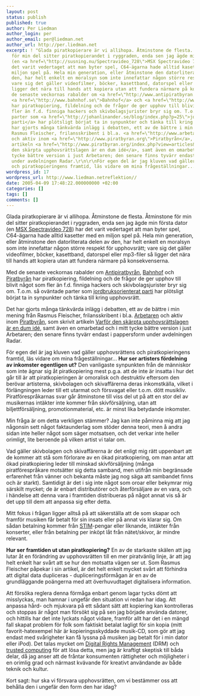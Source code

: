 ```yaml
---
layout: post
status: publish
published: true
author: Per Liedman
author_login: per
author_email: per@liedman.net
author_url: http://per.liedman.net
excerpt: ! "Glada piratkopierare är vi allihopa. Åtminstone de flesta. Åtminstone
  för min del sitter piratkopierandet i ryggraden, enda sen jag ägde min första dator
  (en <a href=\"http://susning.nu/Spectravideo_728\">MSX Spectravideo 728</a>) har
  det varit vedertaget att man byter spel, C64-ägarna hade alltid kasetter med en
  miljon spel på. Hela min generation, eller åtminstone den datorliterata delen av
  den, har helt enkelt en moralsyn som inte innefattar någon större respekt för upphovsrätt;
  vare sig det gäller videofilmer, böcker, kasettband, datorspel eller mp3-filer så
  ligger det nära till hands att kopiera utan att fundera närmare på konsekvenserna.\r\n\r\nMed
  de senaste veckornas rabalder om <a href=\"http://www.antipiratbyran.se\">Antipiratbyrån</a>,
  <a href=\"http://www.bahnhof.se\">Bahnhof</a> och <a href=\"http://www.piratbyran.org\">Piratbyrån</a>
  har piratkopiering, fildelning och de frågor de ger upphov till blivit något som
  fler än f.d. finniga hackers och skivbolagsjurister bryr sig om. T.o.m. så oväntade
  parter som <a href=\"http://johanlinander.se/blog/index.php?p=25\">jordbruksorienterat
  parti</a> har plötsligt börjat ta in synpunkter och tänka till kring upphovsrätt.\r\n\r\nDet
  har gjorts många tänkvärda inlägg i debatten, ett av de bättre i min mening från
  Rasmus Fleischer, frilansskribent i bl.a. <a href=\"http://www.arbetaren.se\">Arbetaren</a>
  och aktiv inom <a href=\"http://www.piratbyran.org\">Piratbyrån</a>, som skrivit
  artikeln <a href=\"http://www.piratbyran.org/index.php?view=articles&id=96\">Varför
  den skärpta upphovsrättslagen är en dum idé</a>, samt även en omarbetad och i mitt
  tycke bättre version i just Arbetaren; den senare finns tyvärr endast i pappersform
  under avdelningen Radar.\r\n\r\nFör egen del är jag kluven vad gäller upphovsrättens
  och piratkopieringens framtid, läs vidare om mina frågeställningar...\n"
wordpress_id: 17
wordpress_url: http://www.liedman.netreflektion//
date: 2005-04-09 17:48:22.000000000 +02:00
categories: []
tags: []
comments: []
---
```

Glada piratkopierare är vi allihopa. Åtminstone de flesta. Åtminstone för min del sitter piratkopierandet i ryggraden, enda sen jag ägde min första dator (en <a href="http://susning.nu/Spectravideo_728">MSX Spectravideo 728</a>) har det varit vedertaget att man byter spel, C64-ägarna hade alltid kasetter med en miljon spel på. Hela min generation, eller åtminstone den datorliterata delen av den, har helt enkelt en moralsyn som inte innefattar någon större respekt för upphovsrätt; vare sig det gäller videofilmer, böcker, kasettband, datorspel eller mp3-filer så ligger det nära till hands att kopiera utan att fundera närmare på konsekvenserna.

Med de senaste veckornas rabalder om <a href="http://www.antipiratbyran.se">Antipiratbyrån</a>, <a href="http://www.bahnhof.se">Bahnhof</a> och <a href="http://www.piratbyran.org">Piratbyrån</a> har piratkopiering, fildelning och de frågor de ger upphov till blivit något som fler än f.d. finniga hackers och skivbolagsjurister bryr sig om. T.o.m. så oväntade parter som <a href="http://johanlinander.se/blog/index.php?p=25">jordbruksorienterat parti</a> har plötsligt börjat ta in synpunkter och tänka till kring upphovsrätt.

Det har gjorts många tänkvärda inlägg i debatten, ett av de bättre i min mening från Rasmus Fleischer, frilansskribent i bl.a. <a href="http://www.arbetaren.se">Arbetaren</a> och aktiv inom <a href="http://www.piratbyran.org">Piratbyrån</a>, som skrivit artikeln <a href="http://www.piratbyran.org/index.php?view=articles&id=96">Varför den skärpta upphovsrättslagen är en dum idé</a>, samt även en omarbetad och i mitt tycke bättre version i just Arbetaren; den senare finns tyvärr endast i pappersform under avdelningen Radar.

För egen del är jag kluven vad gäller upphovsrättens och piratkopieringens framtid, läs vidare om mina frågeställningar...
<a id="more"></a><a id="more-17"></a>
<b>Hur ser artisters fördelning av inkomster egentligen ut?</b>
Den vanligaste synpunkten från de människor som inte ägnar sig åt piratkopiering mest p.g.a. att de inte är insatta i hur det går till är att piratkopieringen är omoralisk och destruktiv eftersom den berövar artisterna, skivbolagen och skivaffärerna deras inkomstkälla, vilket i förlängningen leder till ett utarmat och försvagat eller t.o.m. dött musikliv. Piratförespråkarnas svar går åtminstone till viss del ut på att en stor del av musikernas intäkter inte kommer från skivförsäljning, utan att biljettförsäljning, promotionmaterial, etc. är minst lika betydande inkomster.

Min fråga är om detta verkligen stämmer? Jag kan inte påminna mig att jag någonsin sett något faktaunderlag som stöder denna teori,  men å andra sidan inte heller något som säger motsatsen, och det verkar inte heller orimligt, lite beroende på vilken artist vi talar om.

Vad gäller skivbolagen och skivaffärerna är det enligt mig rätt uppenbart att de kommer att stå som förlorare av en ökad piratkopiering, om man antar att ökad piratkopiering leder till minskad skivförsäljning (många piratförespråkare motsätter sig detta samband, men utifrån min begränsade erfarenhet från vänner och bekanta måste jag nog säga att sambandet finns och är starkt). Samtidigt är det i sig inte något som oroar eller bekymrar mig särskilt mycket; de är enbart distributörer och återförsäljare av en vara, och i händelse att denna vara i framtiden distribueras på något annat vis så är det upp till dem att anpassa sig efter detta.

Mitt fokus i frågan ligger alltså på att säkerställa att de som skapar och framför musiken får betalt för sin insats eller på annat vis klarar sig. Om sådan betalning kommer från <a href="http://www.stim.se">STIM</a>-pengar eller liknande, intäkter från konserter, eller från betalning per inköpt låt från nätet/skivor, är mindre relevant.

<b>Hur ser framtiden ut utan piratkopiering?</b>
En av de starkaste skälen att jag lutar åt en förändring av upphovsrätten till en mer piratvänlig linje, är att jag helt enkelt har svårt att se hur den motsatta vägen ser ut. Som Rasmus Fleischer påpekar i sin artikel, är det helt enkelt mycket svårt att förhindra att digital data dupliceras - dupliceringsförmågan är en av de grundläggande poängerna med att överhuvudtaget digitalisera information.

Att försöka reglera denna förmåga enbart genom lagar tycks dömt att misslyckas, man hamnar i ungefär den situation vi redan har idag. Att anpassa hård- och mjukvara på ett sådant sätt att kopiering kan kontrolleras och stoppas är något man försökt sig på sen jag började använda datorer, och hittills har det inte lyckats något vidare, framför allt har det i en mängd fall skapat problem för folk som faktiskt betalat lagligt för sin kopia (mitt favorit-hatexempel här är kopieringsskyddade musik-CD, som gör att jag endast med svårigheter kan få lyssna på musiken jag betalt för i min dator eller iPod). Det talas mycket om <a href="http://en.wikipedia.org/wiki/Digital_rights_management">Digital Rights Management</a> (DRM) och <a href="http://en.wikipedia.org/wiki/Trusted_computing">trusted computing</a> för att lösa detta, men jag är kraftigt skeptisk till båda delar, då jag anser att de fråntar konsumenten rättigheter och möjligheter i en orimlig grad och närmast kvävande för kreativt användande av både teknik och kultur.

Kort sagt: hur ska vi försvara upphovsrätten, om vi bestämmer oss att behålla den i ungefär den form den har idag?

